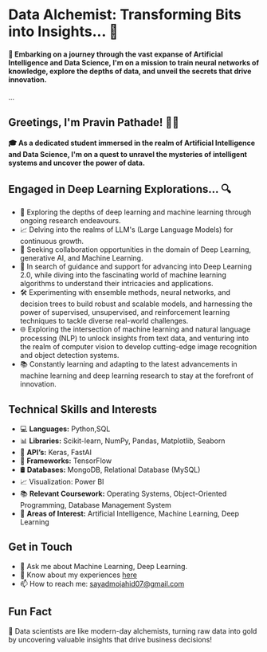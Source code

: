 # Data Alchemist: Transforming Bits into Insights... 🧠

#### 🚀 Embarking on a journey through the vast expanse of Artificial Intelligence and Data Science, I'm on a mission to train neural networks of knowledge, explore the depths of data, and unveil the secrets that drive innovation.





...



## Greetings, I'm Pravin Pathade! 🧑‍💻

#### 🎓 As a dedicated student immersed in the realm of Artificial Intelligence and Data Science, I'm on a quest to unravel the mysteries of intelligent systems and uncover the power of data.

## Engaged in Deep Learning Explorations... 🔍

- 🔬 Exploring the depths of deep learning and machine learning through ongoing research endeavours.
- 📈 Delving into the realms of LLM's (Large Language Models) for continuous growth.
- 👯 Seeking collaboration opportunities in the domain of Deep Learning, generative AI, and Machine Learning.
- 🤝 In search of guidance and support for advancing into Deep Learning 2.0, while diving into the fascinating world of machine learning algorithms to understand their intricacies and applications.
- 🛠️ Experimenting with ensemble methods, neural networks, and decision trees to build robust and scalable models, and harnessing the power of supervised, unsupervised, and reinforcement learning techniques to tackle diverse real-world challenges.
- 🌐 Exploring the intersection of machine learning and natural language processing (NLP) to unlock insights from text data, and venturing into the realm of computer vision to develop cutting-edge image recognition and object detection systems.
- 📚 Constantly learning and adapting to the latest advancements in machine learning and deep learning research to stay at the forefront of innovation.





## Technical Skills and Interests
- 💻 **Languages:** Python,SQL
- 📊 **Libraries:** Scikit-learn, NumPy, Pandas, Matplotlib, Seaborn
- 🤖 **API’s:** Keras, FastAI
- 🧠 **Frameworks:** TensorFlow
- 🛢️ **Databases:** MongoDB, Relational Database (MySQL)
- 📈 Visualization: Power BI
- 📚 **Relevant Coursework:** Operating Systems, Object-Oriented Programming, Database Management System
- 🌟 **Areas of Interest:** Artificial Intelligence, Machine Learning, Deep Learning



## Get in Touch
- 💬 Ask me about Machine Learning, Deep Learning.
- 📄 Know about my experiences [here](https://drive.google.com/file/d/1i9O8QyJKvuYIcRbk7yQkB8ZWdmQtjXqh/view?usp=sharing)
- 📫 How to reach me: [sayadmojahid07@gmail.com](mailto:sayadmojahid07@gmail.com) 

## Fun Fact
🤔 Data scientists are like modern-day alchemists, turning raw data into gold by uncovering valuable insights that drive business decisions!
